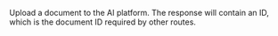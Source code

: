 Upload a document to the AI platform. The response will contain an ID,
which is the document ID required by other routes.
